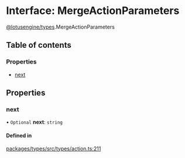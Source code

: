 # Interface: MergeActionParameters

[@lotusengine/types](../wiki/@lotusengine.types).MergeActionParameters

## Table of contents

### Properties

- [next](../wiki/@lotusengine.types.MergeActionParameters#next)

## Properties

### next

• `Optional` **next**: `string`

#### Defined in

[packages/types/src/types/action.ts:211](https://github.com/lotusengine/sdk/blob/f1f5297/packages/types/src/types/action.ts#L211)
